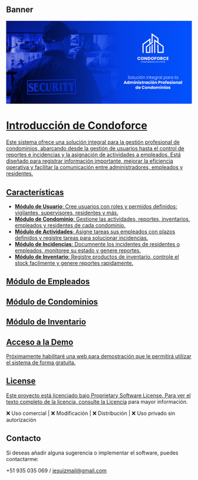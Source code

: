 ## Banner
![](https://github.com/Jesuiz/Condoforce/blob/main/public/images/BANNER.png)
<a href="public/images/BANNER.png" target="_blank">


# Introducción de Condoforce
Este sistema ofrece una solución integral para la gestión profesional de condominios, abarcando desde la gestión de usuarios hasta el control de reportes e incidencias y la asignación de actividades a empleados. Está diseñado para registrar información importante, mejorar la eficiencia operativa y facilitar la comunicación entre administradores, empleados y residentes.


## Características
- **Módulo de Usuario**: Cree usuarios con roles y permidos definidos: vigilantes, supervisores, residentes y más.
- **Módulo de Condominio**: Gestione las actividades, reportes, inventarios, empleados y residentes de cada condominio.
- **Módulo de Actividades**: Asigne tareas sus empleados con plazos definidos y registre tareas para solucionar incidencias.
- **Módulo de Incidencias**: Documnente los incidentes de residentes o empleados, monitoree su estado y genere reportes.
- **Módulo de Inventario**: Registre productos de inventario, controle el stock facilmente y genere reportes rapidamente.


## Módulo de Empleados
<a href="public/readme_img/AdminPanel - Empleados.webp" target="_blank">

## Módulo de Condominios
<a href="public/readme_img/AdminPanel - Condominios.webp" target="_blank">

## Módulo de Inventario
<a href="public/readme_img/AdminPanel - Inventario.webp" target="_blank">


## Acceso a la Demo
Próximamente habilitaré una web para demostración que le permitirá utilizar el sistema de forma gratuita.


## License
Este proyecto está licenciado bajo Proprietary Software License. Para ver el texto completo de la licencia, consulte la [Licencia](LICENSE.md) para mayor información.

❌ Uso comercial | ❌ Modificación | ❌ Distribución | ❌ Uso privado sin autorización


## Contacto
Si deseas añadir alguna sugerencia o implementar el software, puedes contactarme:

+51 935 035 069 / jesuizmail@gmail.com